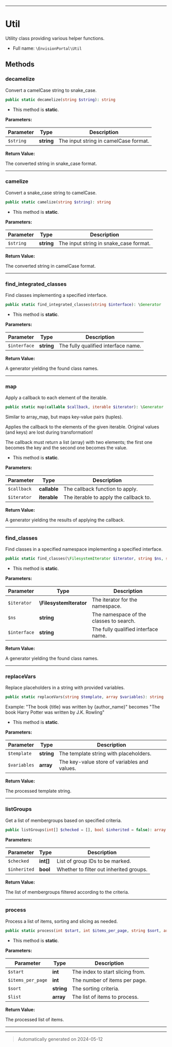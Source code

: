 ***

# Util

Utility class providing various helper functions.



* Full name: `\EnvisionPortal\Util`




## Methods


### decamelize

Convert a camelCase string to snake_case.

```php
public static decamelize(string $string): string
```



* This method is **static**.




**Parameters:**

| Parameter | Type | Description |
|-----------|------|-------------|
| `$string` | **string** | The input string in camelCase format. |


**Return Value:**

The converted string in snake_case format.




***

### camelize

Convert a snake_case string to camelCase.

```php
public static camelize(string $string): string
```



* This method is **static**.




**Parameters:**

| Parameter | Type | Description |
|-----------|------|-------------|
| `$string` | **string** | The input string in snake_case format. |


**Return Value:**

The converted string in camelCase format.




***

### find_integrated_classes

Find classes implementing a specified interface.

```php
public static find_integrated_classes(string $interface): \Generator
```



* This method is **static**.




**Parameters:**

| Parameter | Type | Description |
|-----------|------|-------------|
| `$interface` | **string** | The fully qualified interface name. |


**Return Value:**

A generator yielding the found class names.




***

### map

Apply a callback to each element of the iterable.

```php
public static map(callable $callback, iterable $iterator): \Generator
```

Similar to array_map, but maps key-value pairs (tuples).

Applies the callback to the elements of the given iterable.
Original values (and keys) are lost during transformation!

The callback must return a list (array) with two elements; the
first one becomes the key and the second one becomes the value.

* This method is **static**.




**Parameters:**

| Parameter | Type | Description |
|-----------|------|-------------|
| `$callback` | **callable** | The callback function to apply. |
| `$iterator` | **iterable** | The iterable to apply the callback to. |


**Return Value:**

A generator yielding the results of applying the callback.




***

### find_classes

Find classes in a specified namespace implementing a specified interface.

```php
public static find_classes(\FilesystemIterator $iterator, string $ns, string $interface): \Generator
```



* This method is **static**.




**Parameters:**

| Parameter | Type | Description |
|-----------|------|-------------|
| `$iterator` | **\FilesystemIterator** | The iterator for the namespace. |
| `$ns` | **string** | The namespace of the classes to search. |
| `$interface` | **string** | The fully qualified interface name. |


**Return Value:**

A generator yielding the found class names.




***

### replaceVars

Replace placeholders in a string with provided variables.

```php
public static replaceVars(string $template, array $variables): string
```

Example:
"The book {title} was written by {author_name}" becomes
"The book Harry Potter was written by J.K. Rowling"

* This method is **static**.




**Parameters:**

| Parameter | Type | Description |
|-----------|------|-------------|
| `$template` | **string** | The template string with placeholders. |
| `$variables` | **array** | The key-value store of variables and values. |


**Return Value:**

The processed template string.




***

### listGroups

Get a list of membergroups based on specified criteria.

```php
public listGroups(int[] $checked = [], bool $inherited = false): array
```








**Parameters:**

| Parameter | Type | Description |
|-----------|------|-------------|
| `$checked` | **int[]** | List of group IDs to be marked. |
| `$inherited` | **bool** | Whether to filter out inherited groups. |


**Return Value:**

The list of membergroups filtered according to the criteria.




***

### process

Process a list of items, sorting and slicing as needed.

```php
public static process(int $start, int $items_per_page, string $sort, array $list): array
```



* This method is **static**.




**Parameters:**

| Parameter | Type | Description |
|-----------|------|-------------|
| `$start` | **int** | The index to start slicing from. |
| `$items_per_page` | **int** | The number of items per page. |
| `$sort` | **string** | The sorting criteria. |
| `$list` | **array** | The list of items to process. |


**Return Value:**

The processed list of items.




***


***
> Automatically generated on 2024-05-12
